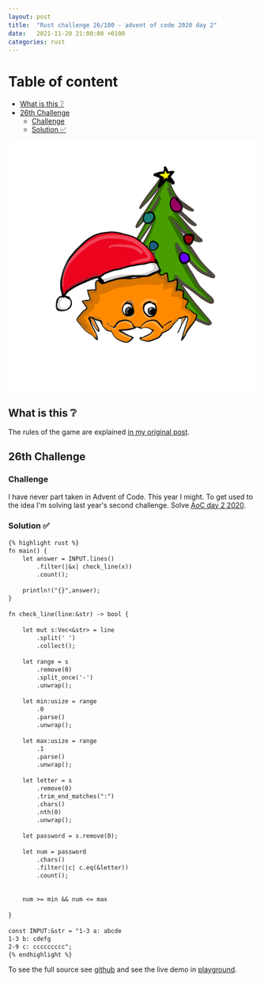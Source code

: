 ```yaml
---
layout: post
title:  "Rust challenge 26/100 - advent of code 2020 day 2"
date:   2021-11-20 21:00:00 +0100
categories: rust
---
```



#  Table of content
<!-- MarkdownTOC autolink="true" -->

- [What is this :grey_question:](#what-is-this-grey_question)
- [26th Challenge](#26th-challenge)
	- [Challenge](#challenge)
	- [Solution :white_check_mark:](#solution-white_check_mark)

<!-- /MarkdownTOC -->
![](/assets/img/aoc.png)
## What is this :grey_question: 

The rules of the game are explained [in my original post](https://maebli.github.io/rust/2021/10/18/100rust.html). 

## 26th Challenge
### Challenge

I have never part taken in Advent of Code. This year I might. To get used to the idea I'm solving last year's second challenge. Solve [AoC day 2 2020](ttps://adventofcode.com/2020/day/2).

### Solution :white_check_mark:

	{% highlight rust %}
	fn main() {
	    let answer = INPUT.lines()
	        .filter(|&x| check_line(x))
	        .count();

	    println!("{}",answer);
	}

	fn check_line(line:&str) -> bool {

	    let mut s:Vec<&str> = line
	        .split(' ')
	        .collect();

	    let range = s
	        .remove(0)
	        .split_once('-')
	        .unwrap();

	    let min:usize = range
	        .0
	        .parse()
	        .unwrap();

	    let max:usize = range
	        .1
	        .parse()
	        .unwrap();

	    let letter = s
	        .remove(0)
	        .trim_end_matches(":")
	        .chars()
	        .nth(0)
	        .unwrap();

	    let password = s.remove(0);

	    let num = password
	        .chars()
	        .filter(|c| c.eq(&letter))
	        .count();


	    num >= min && num <= max

	}

	const INPUT:&str = "1-3 a: abcde
	1-3 b: cdefg
	2-9 c: ccccccccc";
	{% endhighlight %}


To see the full source see [github](https://github.com/maebli/100rustsnippets/tree/master/aco-2020-2) and see the live demo in [playground](https://play.rust-lang.org/?version=stable&edition=2018&gist=f0e96f31bdbc3b26b6cf1f5d91b74e20). 
